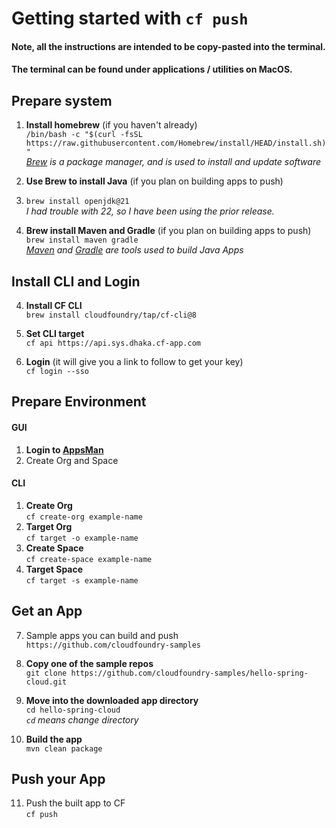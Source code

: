 # Getting started with `cf push`

#### Note, all the instructions are intended to be copy-pasted into the terminal. 
#### The terminal can be found under applications / utilities on MacOS.  


## Prepare system 

1. **Install homebrew** (if you haven't already)  
`/bin/bash -c "$(curl -fsSL https://raw.githubusercontent.com/Homebrew/install/HEAD/install.sh)" `    
*[Brew](https://brew.sh/) is a package manager, and is used to install and update software*  

2. **Use Brew to install Java** (if you plan on building apps to push)  
3. `brew install openjdk@21 `  
*I had trouble with 22, so I have been using the prior release.*  

4. **Brew install Maven and Gradle**  (if you plan on building apps to push)
`brew install maven gradle`  
*[Maven](https://maven.apache.org/) and [Gradle](https://gradle.org/) are tools used to build Java Apps*   

## Install CLI and Login  

4. **Install CF CLI**  
`brew install cloudfoundry/tap/cf-cli@8`

5. **Set CLI target**  
`cf api https://api.sys.dhaka.cf-app.com`  

6. **Login** (it will give you a link to follow to get your key)  
`cf login --sso `  

## Prepare Environment  
#### GUI
1. **Login to [AppsMan](https://apps.sys.dhaka.cf-app.com/)**  
2. Create Org and Space  

#### CLI
1. **Create Org**  
`cf create-org example-name`
2. **Target Org**  
`cf target -o example-name`  
4. **Create Space**  
`cf create-space example-name`
2. **Target Space**  
`cf target -s example-name`  

## Get an App  

7. Sample apps you can build and push  
`https://github.com/cloudfoundry-samples`  

8. **Copy one of the sample repos**  
`git clone https://github.com/cloudfoundry-samples/hello-spring-cloud.git `

9. **Move into the downloaded app directory**  
`cd hello-spring-cloud`  
*`cd` means change directory*  

10. **Build the app**  
`mvn clean package `

## Push your App    

11. Push the built app to CF\
`cf push`
